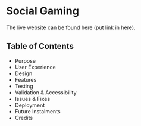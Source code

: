 # Social Gaming

The live website can be found here (put link in here).

## Table of Contents

- Purpose
- User Experience
- Design
- Features
- Testing
- Validation & Accessibility
- Issues & Fixes
- Deployment
- Future Instalments
- Credits